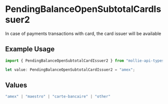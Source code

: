 # PendingBalanceOpenSubtotalCardIssuer2

In case of payments transactions with card, the card issuer will be available

## Example Usage

```typescript
import { PendingBalanceOpenSubtotalCardIssuer2 } from "mollie-api-typescript/models/operations";

let value: PendingBalanceOpenSubtotalCardIssuer2 = "amex";
```

## Values

```typescript
"amex" | "maestro" | "carte-bancaire" | "other"
```